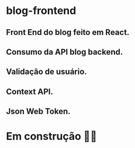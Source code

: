 # blog-frontend
## Front End do blog feito em React.
## Consumo da API blog backend.
## Validação de usuário.
## Context API.
## Json Web Token.
# Em construção 🚧🚧
